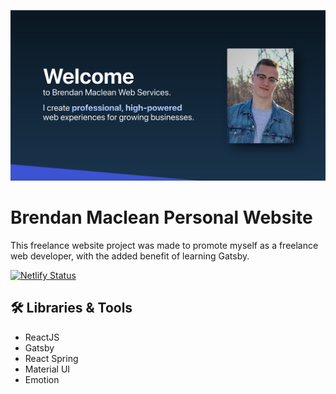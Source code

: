 ![A preview of the website Greeting page.](./src/images/website-preview.png)

# Brendan Maclean Personal Website

This freelance website project was made to promote myself as a freelance web developer, with the added benefit of learning Gatsby.

[![Netlify Status](https://api.netlify.com/api/v1/badges/ad091f5c-3f1b-436d-9d2a-593eb72727b4/deploy-status)](https://app.netlify.com/sites/bmwebservices/deploys)

## 🛠️ Libraries & Tools

- ReactJS
- Gatsby
- React Spring
- Material UI
- Emotion
